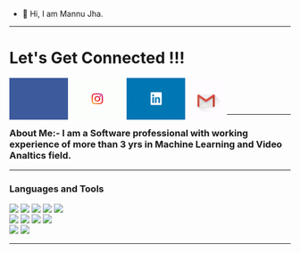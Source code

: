 - 👋 Hi, I am Mannu Jha.

<!---
- 💞️ I’m looking to collaborate on 
- 📫 How to reach me ...
--->

<!---
Mannu-Jha/Mannu-Jha is a ✨ special ✨ repository because its `README.md` (this file) appears on your GitHub profile.
You can click the Preview link to take a look at your changes.
--->

---

# Let's Get Connected !!!

<a href=https://www.facebook.com/mannu.rockss> <img align="left" src="https://github.com/thesmartyking/thesmartyking/blob/master/tenor%20(3).gif" width="105" height="75" ></img></a>

<a href=https://www.instagram.com/mannu_jha_> <img align="left" src="https://github.com/thesmartyking/thesmartyking/blob/master/tenor.gif" width="105" height="75"></img></a>

<a href=https://www.linkedin.com/in/mannu-jha-8ab4b2157> <img align="left" src="https://github.com/thesmartyking/thesmartyking/blob/master/unnamed.gif" width="105" height="75"></img></a>

<a href=mailto:jha.mannu113@gmail.com> <img align="left" src="https://github.com/thesmartyking/thesmartyking/blob/master/gmail.gif" width="75" height="75"></img></a>

<br />
<br> <br />

---

#### <h3>About Me:- I am a Software professional with working experience of more than 3 yrs in Machine Learning and Video Analtics field. <br> </h3> 

---

### Languages and Tools

<code><img height="30" src="https://www.vectorlogo.zone/logos/python/python-ar21.svg"></code>
<code><img height="30" src="https://upload.wikimedia.org/wikipedia/commons/1/18/ISO_C%2B%2B_Logo.svg"></code>
<code><img height="30" src="https://www.vectorlogo.zone/logos/mysql/mysql-horizontal.svg"></code>
<code><img height="30" src="https://www.vectorlogo.zone/logos/github/github-ar21.svg"></code>
<code><img height="30" src="https://www.vectorlogo.zone/logos/git-scm/git-scm-ar21.svg"></code>
<br />
<code><img height="30" src="https://www.vectorlogo.zone/logos/tensorflow/tensorflow-ar21.svg"></code>
<code><img height="30" src="https://www.vectorlogo.zone/logos/opencv/opencv-ar21.svg"></code>
<code><img height="30" src="https://www.vectorlogo.zone/logos/numpy/numpy-ar21.svg"></code>
<code><img height="30" src="https://upload.wikimedia.org/wikipedia/commons/e/ed/Pandas_logo.svg"></code>
<br />
<code><img height="30" src="https://www.vectorlogo.zone/logos/pocoo_flask/pocoo_flask-ar21.svg"></code>
<code><img height="30" src="https://www.vectorlogo.zone/logos/docker/docker-ar21.svg"></code>

---
